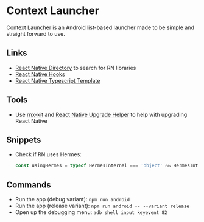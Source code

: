 # Context Launcher

Context Launcher is an Android list-based launcher made to be simple and straight forward to use.

## Links

- [React Native Directory](https://reactnative.directory/) to search for RN libraries
- [React Native Hooks](https://github.com/react-native-community/hooks)
- [React Native Typescript Template](https://github.com/react-native-community/react-native-template-typescript)

## Tools

- Use [rnx-kit](https://microsoft.github.io/rnx-kit/) and [React Native Upgrade Helper](https://react-native-community.github.io/upgrade-helper/) to help with upgrading React Native

## Snippets

- Check if RN uses Hermes:

  ```javascript
  const usingHermes = typeof HermesInternal === 'object' && HermesInternal !== null;
  ```

## Commands

- Run the app (debug variant): `npm run android`
- Run the app (release variant): `npm run android -- --variant release`
- Open up the debugging menu: `adb shell input keyevent 82`
